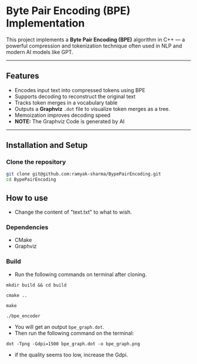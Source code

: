# Byte Pair Encoding (BPE) Implementation

This project implements a **Byte Pair Encoding (BPE)** algorithm in C++ — a powerful compression and tokenization technique often used in NLP and modern AI models like GPT.

---

## Features
-  Encodes input text into compressed tokens using BPE
-  Supports decoding to reconstruct the original text
-  Tracks token merges in a vocabulary table
-  Outputs a **Graphviz** `.dot` file to visualize token merges as a tree. 
-  Memoization improves decoding speed
-  **NOTE:** The Graphviz Code is generated by AI 
---

## Installation and Setup

### **Clone the repository**
```bash
git clone git@github.com:ramyak-sharma/BypePairEncoding.git
cd BypePairEncoding
```
## How to use
- Change the content of "text.txt" to what to wish.

### Dependencies
- CMake
- Graphviz

### Build
- Run the following commands on terminal after cloning.
```
mkdir build && cd build
```
```
cmake ..
```
```
make
```
```
./bpe_encoder
```
- You will get an output `bpe_graph.dot`.
- Then run the following command on the terminal:
```
dot -Tpng -Gdpi=1500 bpe_graph.dot -o bpe_graph.png
```
- if the quality seems too low, increase the Gdpi.
